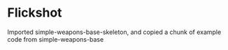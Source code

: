 # Flickshot

Imported simple-weapons-base-skeleton, and copied a chunk of example code from simple-weapons-base